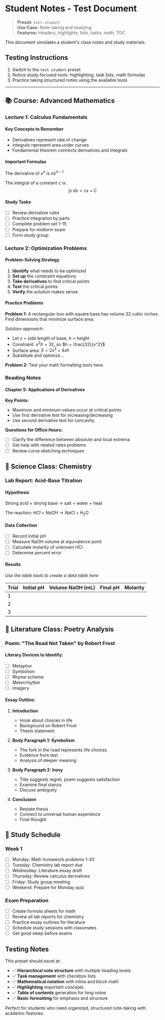 # Student Notes - Test Document

> **Preset:** `test-student`  
> **Use Case:** Note-taking and studying  
> **Features:** Headers, highlights, lists, tasks, math, TOC

This document simulates a student's class notes and study materials.

## Testing Instructions

1. Switch to the `test-student` preset
2. Notice study-focused tools: highlighting, task lists, math formulas
3. Practice taking structured notes using the available tools

---

## 📚 Course: Advanced Mathematics

### Lecture 1: Calculus Fundamentals

#### Key Concepts to Remember
- Derivatives represent rate of change
- Integrals represent area under curves
- Fundamental theorem connects derivatives and integrals

#### Important Formulas

The derivative of $x^n$ is $nx^{n-1}$

The integral of a constant $c$ is:
$$\int c \, dx = cx + C$$

#### Study Tasks
- [ ] Review derivative rules
- [ ] Practice integration by parts  
- [ ] Complete problem set 1-15
- [ ] Prepare for midterm exam
- [ ] Form study group

### Lecture 2: Optimization Problems

#### Problem-Solving Strategy
1. **Identify** what needs to be optimized
2. **Set up** the constraint equations
3. **Take derivatives** to find critical points
4. **Test** the critical points
5. **Verify** the solution makes sense

#### Practice Problems

**Problem 1:** A rectangular box with square base has volume 32 cubic inches. Find dimensions that minimize surface area.

*Solution approach:*
- Let $x$ = side length of base, $h$ = height
- Constraint: $x^2 h = 32$, so $h = \frac{32}{x^2}$
- Surface area: $S = 2x^2 + 4xh$
- Substitute and optimize...

**Problem 2:** Test your math formatting tools here.

### Reading Notes

#### Chapter 5: Applications of Derivatives

**Key Points:**
- Maximum and minimum values occur at critical points
- Use first derivative test for increasing/decreasing
- Use second derivative test for concavity

**Questions for Office Hours:**
- [ ] Clarify the difference between absolute and local extrema
- [ ] Get help with related rates problems
- [ ] Review curve sketching techniques

## 🧪 Science Class: Chemistry

### Lab Report: Acid-Base Titration

#### Hypothesis
Strong acid + strong base → salt + water + heat

The reaction: $HCl + NaOH \rightarrow NaCl + H_2O$

#### Data Collection
- [ ] Record initial pH
- [ ] Measure NaOH volume at equivalence point
- [ ] Calculate molarity of unknown HCl
- [ ] Determine percent error

#### Results
*Use the table tools to create a data table here*

| Trial | Initial pH | Volume NaOH (mL) | Final pH | Molarity |
|-------|------------|------------------|----------|----------|
| 1     |            |                  |          |          |
| 2     |            |                  |          |          |
| 3     |            |                  |          |          |

## 📖 Literature Class: Poetry Analysis

### Poem: "The Road Not Taken" by Robert Frost

#### Literary Devices to Identify:
- [ ] Metaphor
- [ ] Symbolism  
- [ ] Rhyme scheme
- [ ] Meter/rhythm
- [ ] Imagery

#### Essay Outline:
1. **Introduction**
   - Hook about choices in life
   - Background on Robert Frost
   - Thesis statement

2. **Body Paragraph 1: Symbolism**
   - The fork in the road represents life choices
   - Evidence from text
   - Analysis of deeper meaning

3. **Body Paragraph 2: Irony**
   - Title suggests regret, poem suggests satisfaction
   - Examine final stanza
   - Discuss ambiguity

4. **Conclusion**
   - Restate thesis
   - Connect to universal human experience
   - Final thought

## 📝 Study Schedule

### Week 1
- [ ] Monday: Math homework problems 1-20
- [ ] Tuesday: Chemistry lab report due
- [ ] Wednesday: Literature essay draft
- [ ] Thursday: Review calculus derivatives
- [ ] Friday: Study group meeting
- [ ] Weekend: Prepare for Monday quiz

### Exam Preparation
- [ ] Create formula sheets for math
- [ ] Review all lab reports for chemistry
- [ ] Practice essay outlines for literature
- [ ] Schedule study sessions with classmates
- [ ] Get good sleep before exams

## Testing Notes

This preset should excel at:
- ✅ **Hierarchical note structure** with multiple heading levels
- ✅ **Task management** with checkbox lists
- ✅ **Mathematical notation** with inline and block math
- ✅ **Highlighting** important concepts
- ✅ **Table of contents** generation for long notes
- ✅ **Basic formatting** for emphasis and structure

Perfect for students who need organized, structured note-taking with academic features.